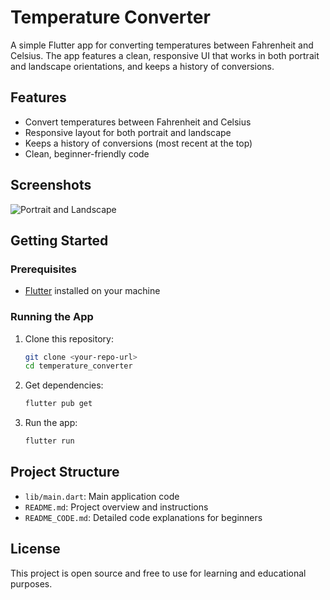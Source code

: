 # Temperature Converter

A simple Flutter app for converting temperatures between Fahrenheit and Celsius. The app features a clean, responsive UI that works in both portrait and landscape orientations, and keeps a history of conversions.

## Features
- Convert temperatures between Fahrenheit and Celsius
- Responsive layout for both portrait and landscape
- Keeps a history of conversions (most recent at the top)
- Clean, beginner-friendly code

## Screenshots
![Portrait and Landscape](screenshot.png)

## Getting Started

### Prerequisites
- [Flutter](https://flutter.dev/docs/get-started/install) installed on your machine

### Running the App
1. Clone this repository:
   ```sh
   git clone <your-repo-url>
   cd temperature_converter
   ```
2. Get dependencies:
   ```sh
   flutter pub get
   ```
3. Run the app:
   ```sh
   flutter run
   ```

## Project Structure
- `lib/main.dart`: Main application code
- `README.md`: Project overview and instructions
- `README_CODE.md`: Detailed code explanations for beginners

## License
This project is open source and free to use for learning and educational purposes. 